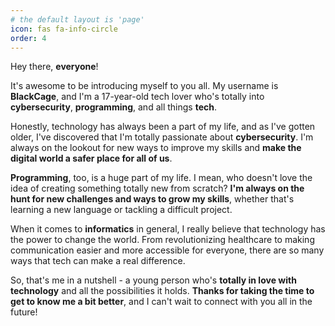 ```yaml
---
# the default layout is 'page'
icon: fas fa-info-circle
order: 4
---
```


Hey there, **everyone**!

It's awesome to be introducing myself to you all. My username is **BlackCage**, and I'm a 17-year-old tech lover who's totally into **cybersecurity**, **programming**, and all things **tech**.

Honestly, technology has always been a part of my life, and as I've gotten older, I've discovered that I'm totally passionate about **cybersecurity**. I'm always on the lookout for new ways to improve my skills and **make the digital world a safer place for all of us**.

**Programming**, too, is a huge part of my life. I mean, who doesn't love the idea of creating something totally new from scratch? **I'm always on the hunt for new challenges and ways to grow my skills**, whether that's learning a new language or tackling a difficult project.

When it comes to **informatics** in general, I really believe that technology has the power to change the world. From revolutionizing healthcare to making communication easier and more accessible for everyone, there are so many ways that tech can make a real difference.

So, that's me in a nutshell - a young person who's **totally in love with technology** and all the possibilities it holds. **Thanks for taking the time to get to know me a bit better**, and I can't wait to connect with you all in the future!